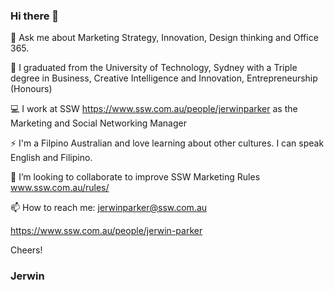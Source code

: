 ### Hi there 👋
💬 Ask me about Marketing Strategy, Innovation, Design thinking and Office 365.

🔭 I graduated from the University of Technology, Sydney with a Triple degree in Business, Creative Intelligence and Innovation, Entrepreneurship (Honours) 

💻 I work at SSW https://www.ssw.com.au/people/jerwinparker as the Marketing and Social Networking Manager 

⚡ I'm a Filpino Australian and love learning about other cultures. I can speak English and Filipino.

👯 I’m looking to collaborate to improve SSW Marketing Rules www.ssw.com.au/rules/

📫 How to reach me: jerwinparker@ssw.com.au

https://www.ssw.com.au/people/jerwin-parker

Cheers!
### Jerwin
